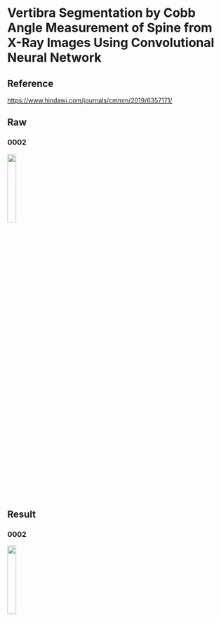 # Vertibra Segmentation by Cobb Angle Measurement of Spine from X-Ray Images Using Convolutional Neural Network
## Reference
https://www.hindawi.com/journals/cmmm/2019/6357171/

## Raw
### 0002
<img src="https://github.com/shauming1020/Digital-Image-Processing_Project/blob/master/FinalProject/GeneratePretrainDataset/picture/0002_raw.png" width="20%">

## Result
### 0002
<img src="https://github.com/shauming1020/Digital-Image-Processing_Project/blob/master/FinalProject/GeneratePretrainDataset/picture/0002_feat.png" width="20%">

